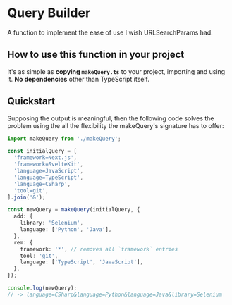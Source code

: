 # Query Builder

A function to implement the ease of use I wish URLSearchParams had.

## How to use this function in your project

It's as simple as **copying `makeQuery.ts`** to your project, importing and using it.
**No dependencies** other than TypeScript itself.

## Quickstart

Supposing the output is meaningful, then the following code solves the problem using the all the flexibility the makeQuery's signature has to offer:

```ts
import makeQuery from './makeQuery';

const initialQuery = [
  'framework=Next.js',
  'framework=SvelteKit',
  'language=JavaScript',
  'language=TypeScript',
  'language=CSharp',
  'tool=git',
].join('&');

const newQuery = makeQuery(initialQuery, {
  add: {
    library: 'Selenium',
    language: ['Python', 'Java'],
  },
  rem: {
    framework: '*', // removes all `framework` entries
    tool: 'git',
    language: ['TypeScript', 'JavaScript'],
  },
});

console.log(newQuery);
// -> language=CSharp&language=Python&language=Java&library=Selenium
```

